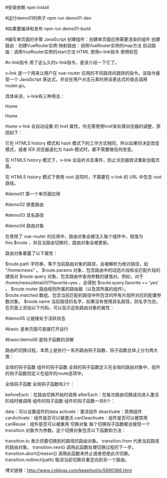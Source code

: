 #安装依赖
npm install

#运行demo01的例子
npm run demo01-dev

#如果要编译和发布
npm run demo01-build

#编写单页面的步骤
JavaScript
创建组件：创建单页面应用需要渲染的组件
创建路由：创建VueRouter实例
映射路由：调用VueRouter实例的map方法
启动路由：调用VueRouter实例的start方法
HTML
使用v-link指令
使用<router-view>标签

#v-link指令
用了这么久的v-link指令，是该介绍一下它了。

v-link 是一个用来让用户在 vue-router 应用的不同路径间跳转的指令。该指令接受一个 JavaScript 表达式，并会在用户点击元素时用该表达式的值去调用 router.go。

具体来讲，v-link有三种用法：

<!-- 字面量路径 -->
<a v-link="'home'">Home</a>

<!-- 效果同上 -->
<a v-link="{ path: 'home' }">Home</a>

<!-- 具名路径 -->
<a v-link="{ name: 'detail', params: {id: '01'} }">Home</a>
v-link 会自动设置 <a> 的 href 属性，你无需使用href来处理浏览器的调整，原因如下：

它在 HTML5 history 模式和 hash 模式下的工作方式相同，所以如果你决定改变模式，或者 IE9 浏览器退化为 hash 模式时，都不需要做任何改变。

在 HTML5 history 模式下，v-link 会监听点击事件，防止浏览器尝试重新加载页面。

在 HTML5 history 模式下使用 root 选项时，不需要在 v-link 的 URL 中包含 root 路径。



#demo01
第一个单页面应用

#demo02
嵌套路由

#demo03
具名路径

#demo04
路由对象

在使用了 vue-router 的应用中，路由对象会被注入每个组件中，赋值为 this.$route ，并且当路由切换时，路由对象会被更新。

路由对象暴露了以下属性：

$route.path
字符串，等于当前路由对象的路径，会被解析为绝对路径，如 "/home/news" 。
$route.params
对象，包含路由中的动态片段和全匹配片段的键值对
$route.query
对象，包含路由中查询参数的键值对。例如，对于 /home/news/detail/01?favorite=yes ，会得到 $route.query.favorite == 'yes' 。
$route.router
路由规则所属的路由器（以及其所属的组件）。
$route.matched
数组，包含当前匹配的路径中所包含的所有片段所对应的配置参数对象。
$route.name
当前路径的名字，如果没有使用具名路径，则名字为空。
在页面上添加以下代码，可以显示这些路由对象的属性：



#demo05
让链接处于活跃状态


#basic
是单页面可直接打开运行

#basic/demo06
是钩子函数的讲解

路由的切换过程，本质上是执行一系列路由钩子函数，钩子函数总体上分为两大类：

全局的钩子函数
组件的钩子函数
全局的钩子函数定义在全局的路由对象中，组件的钩子函数则定义在组件的route选项中。

全局钩子函数
全局钩子函数有2个：

beforeEach：在路由切换开始时调用
afterEach：在每次路由切换成功进入激活阶段时被调用
组件的钩子函数
组件的钩子函数一共6个：

data：可以设置组件的data
activate：激活组件
deactivate：禁用组件
canActivate：组件是否可以被激活
canDeactivate：组件是否可以被禁用
canReuse：组件是否可以被重用
切换对象
每个切换钩子函数都会接受一个 transition 对象作为参数。这个切换对象包含以下函数和方法：

transition.to
表示将要切换到的路径的路由对象。
transition.from
代表当前路径的路由对象。
transition.next()
调用此函数处理切换过程的下一步。
transition.abort([reason])
调用此函数来终止或者拒绝此次切换。
transition.redirect(path)
取消当前切换并重定向到另一个路由。


博文链接：http://www.cnblogs.com/keepfool/p/5690366.html

